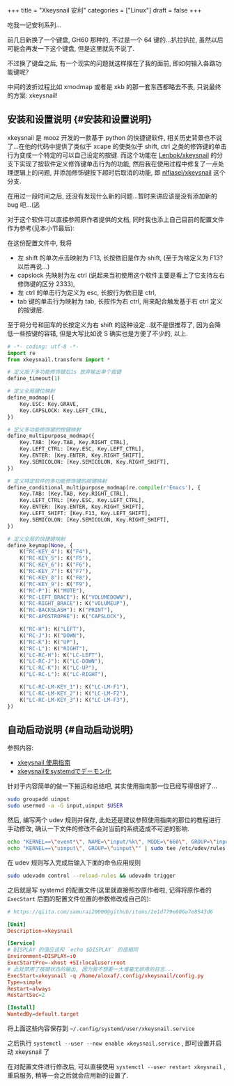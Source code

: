 +++
title = "Xkeysnail 安利"
categories = ["Linux"]
draft = false
+++

吃我一记安利系列...

前几日新换了一个键盘, GH60 那种的, 不过是一个 64 键的...扒拉扒拉, 虽然以后可能会再发一下这个键盘, 但是这里就先不说了.

不过换了键盘之后, 有一个现实的问题就这样摆在了我的面前, 即如何输入各路功能键呢?

中间的波折过程比如 xmodmap 或者是 xkb 的那一套东西都略去不表, 只说最终的方案:
xkeysnail!


## 安装和设置说明 {#安装和设置说明}

xkeysnail 是 mooz 开发的一款基于 python 的快捷键软件, 相关历史背景也不说了...在他的代码中提供了类似于 xcape 的使类似于 shift, ctrl 之类的修饰键的单击行为变成一个特定的可以自己设定的按键. 而这个功能在 [Lenbok/xkeysnail](https://github.com/Lenbok/xkeysnail/tree/feat-conditional-multipurpose-modmap) 的分支下实现了按软件定义修饰键单击行为的功能, 然后我在使用过程中修复了一点处理逻辑上的问题, 并添加修饰键按下超时后取消的功能, 即 [nlfiasel/xkeysnail](https://github.com/nlfiasel/xkeysnail) 这个分支.

在用过一段时间之后, 还没有发现什么新的问题...暂时来讲应该是没有添加新的 bug
吧...(逃

对于这个软件可以直接参照原作者提供的文档, 同时我也添上自己目前的配置文件作为参考(见本小节最后):

在这份配置文件中, 我将

-   左 shift 的单次点击映射为 F13, 长按依旧是作为 shift,
    (至于为啥定义为 F13? 以后再说...)
-   capslock 先映射为左 ctrl
    (说起来当初使用这个软件主要是看上了它支持左右修饰键的区分 2333),
-   左 ctrl 的单击行为定义为 esc, 长按行为依旧是 ctrl,
-   tab 键的单击行为映射为 tab, 长按作为右 ctrl,
    用来配合触发基于右 ctrl 定义的按键层.

至于将分号和回车的长按定义为右 shift 的这种设定...就不是很推荐了, 因为会降低一些按键的容错, 但是大写比如说 S 确实也是方便了不少的, 以上.

```python
# -*- coding: utf-8 -*-
import re
from xkeysnail.transform import *

# 定义按下多功能修饰键后1s 放弃输出单个按键
define_timeout(1)

# 定义全局键位映射
define_modmap({
    Key.ESC: Key.GRAVE,
    Key.CAPSLOCK: Key.LEFT_CTRL,
})

# 定义多功能修饰键的按键映射
define_multipurpose_modmap({
    Key.TAB: [Key.TAB, Key.RIGHT_CTRL],
    Key.LEFT_CTRL: [Key.ESC, Key.LEFT_CTRL],
    Key.ENTER: [Key.ENTER, Key.RIGHT_SHIFT],
    Key.SEMICOLON: [Key.SEMICOLON, Key.RIGHT_SHIFT],
})

# 定义特定软件的多功能修饰键的按键映射
define_conditional_multipurpose_modmap(re.compile(r'Emacs'), {
    Key.TAB: [Key.TAB, Key.RIGHT_CTRL],
    Key.LEFT_CTRL: [Key.ESC, Key.LEFT_CTRL],
    Key.ENTER: [Key.ENTER, Key.RIGHT_SHIFT],
    Key.LEFT_SHIFT: [Key.F13, Key.LEFT_SHIFT],
    Key.SEMICOLON: [Key.SEMICOLON, Key.RIGHT_SHIFT],
})

# 定义全局的快捷键映射
define_keymap(None, {
    K("RC-KEY_4"): K("F4"),
    K("RC-KEY_5"): K("F5"),
    K("RC-KEY_6"): K("F6"),
    K("RC-KEY_7"): K("F7"),
    K("RC-KEY_8"): K("F8"),
    K("RC-KEY_9"): K("F9"),
    K("RC-P"): K("MUTE"),
    K("RC-LEFT_BRACE"): K("VOLUMEDOWN"),
    K("RC-RIGHT_BRACE"): K("VOLUMEUP"),
    K("RC-BACKSLASH"): K("PRINT"),
    K("RC-APOSTROPHE"): K("CAPSLOCK"),

    K("RC-H"): K("LEFT"),
    K("RC-J"): K("DOWN"),
    K("RC-K"): K("UP"),
    K("RC-L"): K("RIGHT"),
    K("LC-RC-H"): K("LC-LEFT"),
    K("LC-RC-J"): K("LC-DOWN"),
    K("LC-RC-K"): K("LC-UP"),
    K("LC-RC-L"): K("LC-RIGHT"),

    K("LC-RC-LM-KEY_1"): K("LC-LM-F1"),
    K("LC-RC-LM-KEY_2"): K("LC-LM-F2"),
    K("LC-RC-LM-KEY_3"): K("LC-LM-F3"),
})
```


## 自动启动说明 {#自动启动说明}

参照内容:

-   [xkeysnail 使用指南](https://www.aloxaf.com/2019/11/xkeysnail%5Ftutorial/)
-   [xkeysnailをsystemdでデーモン化](https://qiita.com/samurai20000@github/items/2e1d779e806a7e8543d6)

针对于内容简单的做一下搬运和总结吧, 其实使用指南那一位已经写得很好了...

```sh
sudo groupadd uinput
sudo usermod -a -G input,uinput $USER
```

然后, 编写两个 udev 规则并保存, 此处还是建议参照使用指南的那位的教程进行手动修改,
确认一下文件的修改不会对当前的系统造成不可逆的影响.

```sh
echo "KERNEL==\"event*\", NAME=\"input/%k\", MODE=\"660\", GROUP=\"input\"" | sudo tee /etc/udev/rules.d/input.rules
echo "KERNEL==\"uinput\", GROUP=\"uinput\"" | sudo tee /etc/udev/rules.d/uinput.rules
```

在 udev 规则写入完成后输入下面的命令应用规则

```sh
sudo udevadm control --reload-rules && udevadm trigger
```

之后就是写 systemd 的配置文件(这里就直接照抄原作者啦, 记得将原作者的 `ExecStart`
后面的配置文件位置的参数修改成自己的):

```conf
# https://qiita.com/samurai20000@github/items/2e1d779e806a7e8543d6

[Unit]
Description=xkeysnail

[Service]
# DISPLAY 的值应该和 `echo $DISPLAY` 的值相同
Environment=DISPLAY=:0
ExecStartPre=-xhost +SI:localuser:root
# 此处禁用了按键状态的输出, 因为我不想要一大堆毫无卵用的日志...
ExecStart=xkeysnail -q /home/aloxaf/.config/xkeysnail/config.py
Type=simple
Restart=always
RestartSec=2

[Install]
WantedBy=default.target
```

将上面这些内容保存到 `~/.config/systemd/user/xkeysnail.service`

之后执行 `systemctl --user --now enable xkeysnail.service` , 即可设置并启动
xkeysnail 了

在对配置文件进行修改后, 可以直接使用 `systemctl --user restart xkeysnail` , 重启服务, 稍等一会之后就会应用新的设置了.
